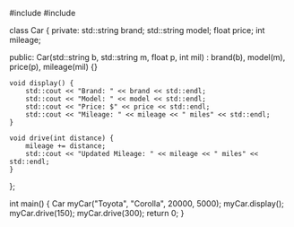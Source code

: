 #include <iostream>
#include <string>

class Car {
private:
    std::string brand;
    std::string model;
    float price;
    int mileage;

public:
    Car(std::string b, std::string m, float p, int mil) : brand(b), model(m), price(p), mileage(mil) {}

    void display() {
        std::cout << "Brand: " << brand << std::endl;
        std::cout << "Model: " << model << std::endl;
        std::cout << "Price: $" << price << std::endl;
        std::cout << "Mileage: " << mileage << " miles" << std::endl;
    }

    void drive(int distance) {
        mileage += distance;
        std::cout << "Updated Mileage: " << mileage << " miles" << std::endl;
    }
};

int main() {
    Car myCar("Toyota", "Corolla", 20000, 5000);
    myCar.display();
    myCar.drive(150);
    myCar.drive(300);
    return 0;
}
